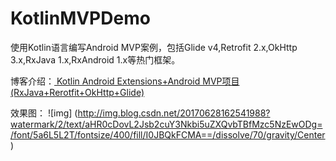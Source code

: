 # KotlinMVPDemo
使用Kotlin语言编写Android MVP案例，包括Glide v4,Retrofit 2.x,OkHttp 3.x,RxJava 1.x,RxAndroid 1.x等热门框架。

博客介绍：[ Kotlin Android Extensions+Android MVP项目(RxJava+Rerotfit+OkHttp+Glide)](http://blog.csdn.net/m0_37971088)

效果图：
![img]
(http://img.blog.csdn.net/20170628162541988?watermark/2/text/aHR0cDovL2Jsb2cuY3Nkbi5uZXQvbTBfMzc5NzEwODg=/font/5a6L5L2T/fontsize/400/fill/I0JBQkFCMA==/dissolve/70/gravity/Center)
